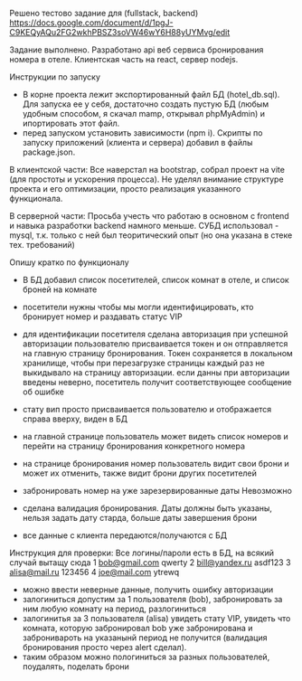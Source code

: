 Решено тестово задание для (fullstack, backend) https://docs.google.com/document/d/1pgJ-C9KEQyAQu2FG2wkhPBSZ3soVW46wY6H88yUYMvg/edit

Задание выполнено. Разработано api веб сервиса бронирования номера в отеле. Клиентская часть на react, сервер nodejs.

Инструкции по запуску

- В корне проекта лежит экспортированный файл БД (hotel_db.sql). Для запуска ее у себя, достаточно создать пустую БД (любым удобным способом, я скачал mamp, открывал phpMyAdmin) и ипортировать этот файл.
- перед запуском установить зависимости (npm i). Скрипты по запуску приложений (клиента и сервера) добавил в файлы package.json.

В клиентской части:
Все наверстал на bootstrap, собрал проект на vite (для простоты и ускорения процесса). Не уделял внимание структуре проекта и его оптимизации, просто реализация указанного функционала.

В серверной части:
Просьба учесть что работаю в основном с frontend и навыка разработки backend намного меньше.
СУБД использовал - mysql, т.к. только с ней был теоритический опыт (но она указана в стеке тех. требований)

Опишу кратко по функционалу

- В БД добавил список посетителей, список комнат в отеле, и список броней на комнате
- посетители нужны чтобы мы могли идентифицировать, кто бронирует номер и раздавать статус VIP

- для идентификации посетителя сделана авторизация
  при успешной авторизации пользователю присваивается токен и он отправляется на главную страницу бронирования. Токен сохраняется в локальном хранилище, чтобы при перезагрузке страницы каждый раз не выкидывало на страницу авторизации.
  если данны при авторизации введены неверно, посетитель получит соответствующее сообщение об ошибке

- стату вип просто присваивается пользователю и отображается справа вверху, виден в БД

- на главной странице пользователь может видеть список номеров и перейти на страницу бронирования конкретного номера
- на странице бронирования номер пользователь видит свои брони и может их отменить, также видит брони других посетителей
- забронировать номер на уже зарезервированные даты Невозможно
- сделана валидация бронирования. Даты должны быть указаны, нельзя задать дату старда, больше даты завершения брони
- все данные с клиента передаются/получаются с БД

Инструкция для проверки:
Все логины/пароли есть в БД, на всякий случай вытащу сюда
1 bob@gmail.com qwerty
2 bill@yandex.ru asdf123
3 alisa@mail.ru 123456
4 joe@mail.com ytrewq

- можно ввести неверные данные, получить ошибку авторизации
- залогиниться допустим за 1 пользователя (bob), забронировать за ним любую комнату на период, разлогиниться
- залогинитья за 3 пользователя (alisa) увидеть стату VIP, увидеть что комната, которую забронировал bob уже забронирована и забронивароть на указанынй период не получится (валидация бронирования просто через alert сделал).
- таким образом можно пологиниться за разных пользователей, поудалять, поделать брони
